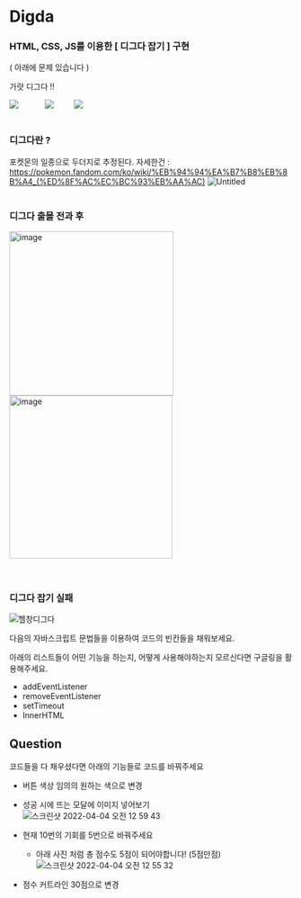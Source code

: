 # Digda
### HTML, CSS, JS를 이용한  [ 디그다 잡기 ] 구현
( 아래에 문제 있습니다 )

가랏 디그다 !!

<div> <img src="https://user-images.githubusercontent.com/78525973/161313493-36800b28-45a8-4b7a-9846-78f6bb459efe.png"> &nbsp&nbsp&nbsp&nbsp&nbsp&nbsp&nbsp&nbsp&nbsp&nbsp  <img src="https://user-images.githubusercontent.com/78525973/161313813-6e7f0b48-81b0-4a1e-827f-57175a059984.png">     &nbsp&nbsp&nbsp&nbsp&nbsp&nbsp&nbsp       <img src="https://user-images.githubusercontent.com/78525973/161314418-76b51c20-9aac-44a5-93ac-1016d915ef97.png"</div></br></br>

### 디그다란 ?
포켓몬의 일종으로 두더지로 추정된다. 자세한건 : https://pokemon.fandom.com/ko/wiki/%EB%94%94%EA%B7%B8%EB%8B%A4_(%ED%8F%AC%EC%BC%93%EB%AA%AC)
![Untitled](https://user-images.githubusercontent.com/78525973/161256278-c87a8b8e-ab39-4484-a855-50ecdaa47e74.png)</br></br>

### 디그다 출몰 전과 후 
<div> <img width="292" alt="image" src="https://user-images.githubusercontent.com/78525973/161259821-8a9d9261-55b3-4657-a7db-4fa54234f1d4.png">
<img width="290" alt="image" src="https://user-images.githubusercontent.com/78525973/161260015-d79dc4d7-d9a5-41e1-a73e-d6018cbaf903.png"> </div></br></br>

### 디그다 잡기 실패 </br>
![헬창디그다](https://user-images.githubusercontent.com/78525973/161260405-891ae6c8-3572-48d4-979f-0c47bd76de47.png)


다음의 자바스크립트 문법들을 이용하여 코드의 빈칸들을 채워보세요.

아래의 리스트들이 어떤 기능을 하는지, 어떻게 사용해야하는지 모르신다면 구글링을 활용해주세요.

- addEventListener
- removeEventListener
- setTimeout
- InnerHTML

## Question
코드들을 다 채우셨다면 아래의 기능들로 코드를 바꿔주세요

- 버튼 색상 임의의 원하는 색으로 변경
- 성공 시에 뜨는 모달에 이미지 넣어보기 </br>
    ![스크린샷 2022-04-04 오전 12 59 43](https://user-images.githubusercontent.com/78525973/161436817-2f155cdb-0985-483a-94a5-0c8cc0771346.png)

- 현재 10번의 기회를 5번으로 바꿔주세요
    - 아래 사진 처럼 총 점수도 5점이 되어야합니다! (5점만점)</br>
    ![스크린샷 2022-04-04 오전 12 55 32](https://user-images.githubusercontent.com/78525973/161436816-ec513951-a524-46f8-95c2-e7351a4bba51.png)
- 점수 커트라인 30점으로 변경
